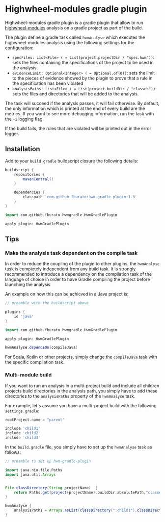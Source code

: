 # Highwheel-modules gradle plugin

Highwheel-modules gradle plugin is a gradle plugin that allow to run 
[highwheel-modules](https://github.com/fburato/highwheel-modules) analysis
on a gradle project as part of the build.

The plugin define a gradle task called `hwmAnalyse` which executes the highwheel-modules analysis using the following
settings for the configuration:

* `specFiles: List<File> ( = List(project.projectDir / "spec.hwm"))`: sets the files containing
the specifications of the project to be used in the analysis.
* `evidenceLimit: Optional<Integer> ( = Optional.of(0))`: sets the limit to the pieces of evidence showed by the plugin to prove that a rule in the 
specification has been violated
* `analysisPaths: List<File> ( = List(project.buildDir / "classes"))`: sets the files and directories that will
 be added to the analysis.

The task will succeed if the analysis passes, it will fail otherwise. By default, the only information which is printed
at the end of every build are the metrics. If you want to see more debugging information, run the task with the `-i`
logging flag.

If the build fails, the rules that are violated will be printed out in the error logger.

## Installation

Add to your `build.gradle` buildscript closure the following details:

```groovy
buildscript {
    repositories {
        mavenCentral()
    }

    dependencies {
        classpath 'com.github.fburato:hwm-gradle-plugin:1.3'
    }
}

import com.github.fburato.hwmgradle.HwmGradlePlugin

apply plugin: HwmGradlePlugin
```

## Tips

### Make the analysis task dependent on the compile task

In order to reduce the coupling of the plugin to other plugins, the `hwmAnalyse` task is completely independent
from any build task. It is strongly recommended to introduce a dependency on the compilation task of the language of
choice in order to have Gradle compiling the project before launching the analysis.

An example on how this can be achieved in a Java project is:

```groovy
// preamble with the buildscript above

plugins {
    id 'java'
}

import com.github.fburato.hwmgradle.HwmGradlePlugin

apply plugin: HwmGradlePlugin

hwmAnalyse.dependsOn(compileJava)
```

For Scala, Kotlin or other projects, simply change the `compileJava` task with the specific compilation task.

### Multi-module build

If you want to run an analysis in a multi-project build and include all children projects build directories in the
analysis path, you simply have to add these directories to the `analysisPaths` property of the `hwmAnalyse` task.

For example, let's assume you have a multi-project build with the following `settings.gradle`:

```groovy
rootProject.name = "parent"

include 'child1'
include 'child2'
include 'child3'
``` 

In the `build.gradle` file, you simply have to set up the `hwmAnalyse` task as follows:

```groovy
// preamble to set up hwm-gradle-plugin

import java.nio.file.Paths
import java.util.Arrays


File classDirectory(String projectName)  {
    return Paths.get(project(projectName).buildDir.absolutePath,"classes").toFile()
}

hwmAnalyse {
    analysisPaths = Arrays.asList(classDirectory(":child1"),classDirectory(":child2"),classDirectory(":child3"))
}
```
